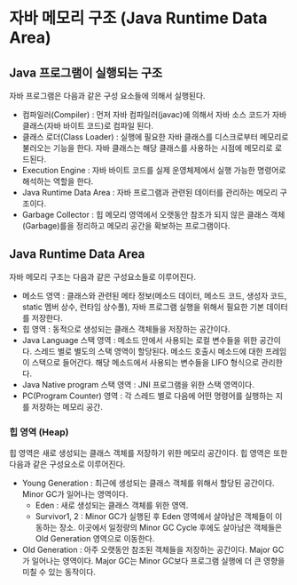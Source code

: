 # 자바 메모리 구조 (Java Runtime Data Area)

## Java 프로그램이 실행되는 구조

자바 프로그램은 다음과 같은 구성 요소들에 의해서 실행된다. 

- 컴파일러(Compiler) : 먼저 자바 컴파일러(javac)에 의해서 자바 소스 코드가 자바 클래스(자바 바이트 코드)로 컴파일 된다.
- 클래스 로더(Class Loader) : 실행에 필요한 자바 클래스를 디스크로부터 메모리로 불러오는 기능을 한다. 자바 클래스는 해당 클래스를 사용하는 시점에 메모리로 로드된다.
- Execution Engine : 자바 바이트 코드를 실제 운영체제에서 실행 가능한 명령어로 해석하는 역할을 한다.
- Java Runtime Data Area : 자바 프로그램과 관련된 데이터를 관리하는 메모리 구조이다.
- Garbage Collector : 힙 메모리 영역에서 오랫동안 참조가 되지 않은 클래스 객체(Garbage)를을 정리하고 메모리 공간을 확보하는 프로그램이다.

## Java Runtime Data Area

자바 메모리 구조는 다음과 같은 구성요소들로 이루어진다.

- 메소드 영역 : 클래스와 관련된 메타 정보(메소드 데이터, 메소드 코드, 생성자 코드, static 멤버 상수, 런타임 상수풀), 자바 프로그램 실행을 위해서 필요한 기본 데이터를 저장한다.
- 힙 영역 : 동적으로 생성되는 클래스 객체들을 저장하는 공간이다.
- Java Language 스택 영역 : 메소드 안에서 사용되는 로컬 변수들을 위한 공간이다. 스레드 별로 별도의 스택 영역이 할당된다. 메소드 호출시 메소드에 대한 프레임이 스택으로 들어간다. 해당 메소드에서 사용되는 변수들을 LIFO 형식으로 관리한다.
- Java Native program 스택 영역 : JNI 프로그램을 위한 스택 영역이다.
- PC(Program Counter) 영역 : 각 스레드 별로 다음에 어떤 명령어를 실행하는 지를 저장하는 메모리 공간.

### 힙 영역 (Heap)

힙 영역은 새로 생성되는 클래스 객체를 저장하기 위한 메모리 공간이다. 힙 영역은 또한 다음과 같은 구성요소로 이루어진다.

- Young Generation : 최근에 생성되는 클래스 객체를 위해서 할당된 공간이다. Minor GC가 일어나는 영역이다.
  - Eden : 새로 생성되는 클래스 객체를 위한 영역.
  - Survivor1, 2 : Minor GC가 실행된 후 Eden 영역에서 살아남은 객체들이 이동하는 장소. 이곳에서 일정량의 Minor GC Cycle 후에도 살아남은 객체들은 Old Generation 영역으로 이동한다.
- Old Generation : 아주 오랫동안 참조된 객체들을 저장하는 공간이다. Major GC가 일어나는 영역이다. Major GC는 Minor GC보다 프로그램 실행에 더 큰 영향을 미칠 수 있는 동작이다.
